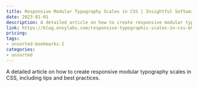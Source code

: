 ```yaml
---
title: Responsive Modular Typography Scales in CSS | Insightful Software
date: 2023-01-01
description: A detailed article on how to create responsive modular typography scales in CSS, including tips and best practices.
link: https://blog.envylabs.com/responsive-typographic-scales-in-css-b9f60431d1c4
pricing: 
tags: 
- unsorted-bookmarks-2 
categories: 
- unsorted 
---
```


A detailed article on how to create responsive modular typography scales in CSS, including tips and best practices.